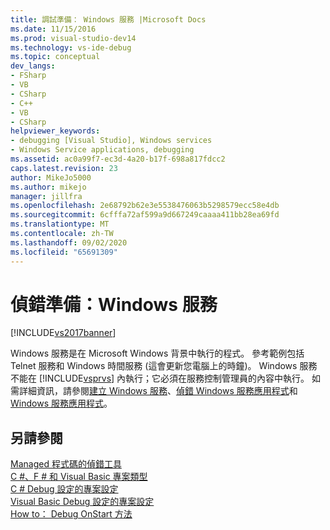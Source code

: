 ```yaml
---
title: 調試準備： Windows 服務 |Microsoft Docs
ms.date: 11/15/2016
ms.prod: visual-studio-dev14
ms.technology: vs-ide-debug
ms.topic: conceptual
dev_langs:
- FSharp
- VB
- CSharp
- C++
- VB
- CSharp
helpviewer_keywords:
- debugging [Visual Studio], Windows services
- Windows Service applications, debugging
ms.assetid: ac0a99f7-ec3d-4a20-b17f-698a817fdcc2
caps.latest.revision: 23
author: MikeJo5000
ms.author: mikejo
manager: jillfra
ms.openlocfilehash: 2e68792b62e3e5538476063b5298579ecc58e4db
ms.sourcegitcommit: 6cfffa72af599a9d667249caaaa411bb28ea69fd
ms.translationtype: MT
ms.contentlocale: zh-TW
ms.lasthandoff: 09/02/2020
ms.locfileid: "65691309"
---
```

# <a name="debugging-preparation-windows-services"></a>偵錯準備：Windows 服務
[!INCLUDE[vs2017banner](../includes/vs2017banner.md)]

Windows 服務是在 Microsoft Windows 背景中執行的程式。 參考範例包括 Telnet 服務和 Windows 時間服務 (這會更新您電腦上的時鐘)。 Windows 服務不能在 [!INCLUDE[vsprvs](../includes/vsprvs-md.md)] 內執行；它必須在服務控制管理員的內容中執行。 如需詳細資訊，請參閱[建立 Windows 服務](https://msdn.microsoft.com/library/0f5e2cbb-d95d-477c-b2b5-4b990e6b86ff)、[偵錯 Windows 服務應用程式](https://msdn.microsoft.com/library/63ab0800-0f05-4f1e-88e6-94c73fd920a2)和 [Windows 服務應用程式](https://msdn.microsoft.com/library/ba72d648-9553-4849-b829-069ad5ea014b)。  
  
## <a name="see-also"></a>另請參閱  
 [Managed 程式碼的偵錯工具](../debugger/debugging-managed-code.md)   
 [C #、F # 和 Visual Basic 專案類型](../debugger/debugging-preparation-csharp-f-hash-and-visual-basic-project-types.md)   
 [C # Debug 設定的專案設定](../debugger/project-settings-for-csharp-debug-configurations.md)   
 [Visual Basic Debug 設定的專案設定](../debugger/project-settings-for-a-visual-basic-debug-configuration.md)   
 [How to： Debug OnStart 方法](../debugger/how-to-debug-the-onstart-method.md)
